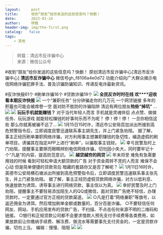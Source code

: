 ```yaml
---
layout:     post
title:      收到“朋友”给你发送的这些信息吗？快删！
date:       2022-01-24
author:     转载
header-img: img/the-first.png
catalog:   false
tags:
    - 其他
---
```


<blockquote><p>转载：清远市反诈骗中心<br>
来源：微信公众号</p></blockquote>

#收到“朋友”给你发送的这些信息吗？快删！
原创清远市反诈骗中心[清远市反诈骗中心]
**清远市反诈骗中心**
微信号gh_f8106a4e0d72
功能介绍向广大群众揭示电信网络诈骗犯罪手法、普及识骗防骗知识、传递反电诈最新资讯。

#反诈快报61个
#刷单诈骗16个
#贷款诈骗19个
![]({{site.baseurl}}/postimg/3CxTSiafadcic5zyXUfbXLUClzlpaoknCpV4bErPg2kuuS97hoJJbNCtFOVZ9X0j5W26HDaregC5kibiaLGl8CPr9A.gif)
**全民反诈时时在线**
**欢****迎收看本期反诈快报**
![]({{site.baseurl}}/postimg/3CxTSiafadc8a4dOaanVmTQc2uAiapibyibo6OMNFicCLrib6Egdb2RsH9hjvyrgiao0xB2urGRvsQzTWWblUlg0a9xjQ.gif)
一个“兼职任务”
分分钟骗走你的几万元
一个网贷链接
多年的积蓄也可能会被席卷一空
面对防不胜防的诈骗陷阱
清远有两位朋友**险些“**掉坑**”**
...
![]({{site.baseurl}}/postimg/bBciaIVV9v3ZAh4yMXGZHSMweZJV8ZMGOIDSIKsg7icTQ5DPH8AwWSngd67kQUgQnnJnicKyeN6eNiaoRrPbib9PHcg.gif)
![]({{site.baseurl}}/postimg/JaFvPvvA2J3MKYVlmXC32WtRJEYsPM9zCo9MQNb0vGXsrMeNpXODF31z0IzbjHX65q0NHAlKWpnPzZPHvlwk5A.png)
**玩玩手机就能赚钱？**
对于当代年轻人而言
手机就是灵魂伴侣
点点赞、做做任务、玩玩游戏
就能轻松赚钱的好事何乐而不为呢？
停！停！停！
一旦你相信这些
那么你就离被骗不远了...
![]({{site.baseurl}}/postimg/3CxTSiafadcic4Kr2QDqNQRWkhajyoicPFJRqhpT1ZdBxRpYKCicpPUrm9VameSpDzzMuPm0GIWdqfibETz8IpUx7yw.png)
1月15日15时许，清远市公安局百加派出所接到高危预警指令后，立即调度民警迅速联系事主胡先生，并上门紧急劝阻。
据了解，事主正经历刷单兼职网络诈骗，对方利用事主想兼职赚钱的急切性，编造虚假的刷单项目，诱骗其在指定APP上进行“刷单”，以骗取事主钱财。
![]({{site.baseurl}}/postimg/3CxTSiafadcic4Kr2QDqNQRWkhajyoicPFJaAjCAtTt0ozP1t2tVelHBflKZibyXsENdaxlrPsialrbt9w9VwzZ0IKQ.png)
幸亏民警及时上门劝阻，提醒事主要擦亮眼睛辨别电信网络诈骗，切勿因小失大，同时要牢记十个“凡是”的内容，提高防范意识。
![]({{site.baseurl}}/postimg/JaFvPvvA2J3MKYVlmXC32WtRJEYsPM9zCo9MQNb0vGXsrMeNpXODF31z0IzbjHX65q0NHAlKWpnPzZPHvlwk5A.png)
**越贷越穷的网贷**
![]({{site.baseurl}}/postimg/JaFvPvvA2J3MKYVlmXC32WtRJEYsPM9zCo9MQNb0vGXsrMeNpXODF31z0IzbjHX65q0NHAlKWpnPzZPHvlwk5A.png)
年末将至
难免有急需要用钱的时候
看到可轻松申请大额贷款的广告
对于资金周转不灵的人而言
难保不会心动
但是简单便捷的贷款背后
暗藏的套路你又是否了解呢？
![]({{site.baseurl}}/postimg/3CxTSiafadcic4Kr2QDqNQRWkhajyoicPFJlibDicHVXTz39VwEvZwx693QWICVW5iaVfFYezgrEbAsL5blTUicbsBxQg.jpeg)
1月11日16时许，英德市公安局横石塘派出所接到高危预警指令后，立即调度民警迅速联系事主张先生，并上门紧急劝阻。
据了解，事主正经历虚假贷款网络诈骗，对方以低利息、快速放款为诱饵，诱导事主进行网络贷款，事主信以为真。
![]({{site.baseurl}}/postimg/3CxTSiafadcic4Kr2QDqNQRWkhajyoicPFJ5L5y3p9Mp2vuAlOvx8U7icQemJBVb19CtnnvRGRFQkBPuShmMjT67UA.png)
幸好民警及时上门劝阻，提醒事主不要轻易添加陌生人的QQ或微信，面对贷款广告绝不轻信，办理贷款时，一定要通过官方正规的贷款渠道。
![]({{site.baseurl}}/postimg/3CxTSiafadcicSrq1TuCGjeg2XR8pkWTQy35zoTPIMPXzr1WuAj8qB3ZcbcVDsHhONZTzWhicTwzmQkTa4MDFcIyg.png)
○凡是打着“网络兼职”等旗号，以返还佣金为诱饵，然后增加刷单金额或数量的，百分百是诈骗。
○不要轻信任何网友、网站、手机应用发布的贷款广告，不扫描、不点击任何来源不明的二维码和链接。
○银行和正规贷款公司都不会要求借款人预先支付手续费等各类费用，如果放款前让你缴纳手续费、解冻费、做流水等需要事先支付资金的，一定是贷款诈骗，切勿上当。
编辑：慢慢、阻阻
![]({{site.baseurl}}/postimg/SUycX2yckdJ5YVVCpDYl0c5CbMTO3KgBTesbSxe5zKHlm2GQsTWAFTgswCXscN6Y9vuJHFcE77orSK7ClzYOdg.jpeg)
![]({{site.baseurl}}/postimg/3CxTSiafadcic5zyXUfbXLUClzlpaoknCpErldQhhamfG7KH1qHGrr3icT9iaAoE1B4noSO7EewO2k8fys5pMuaoog.gif)
